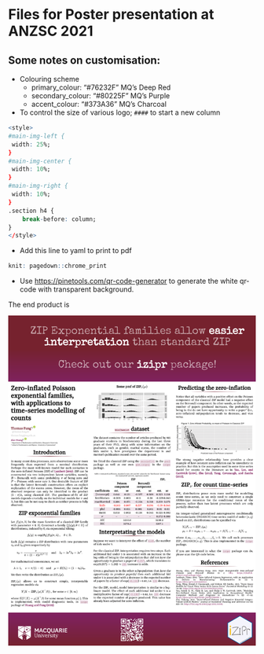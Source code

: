 
<!-- README.md is generated from README.Rmd. Please edit that file -->

# Files for Poster presentation at ANZSC 2021

## Some notes on customisation:

-   Colouring scheme
    -   primary\_colour: “\#76232F” MQ’s Deep Red
    -   secondary\_colour: “\#80225F” MQ’s Purple
    -   accent\_colour: “\#373A36” MQ’s Charcoal
-   To control the size of various logo; `####` to start a new column

``` r
<style>
#main-img-left {
 width: 25%;
}
#main-img-center {
 width: 10%;
}
#main-img-right {
 width: 10%;
}
.section h4 {
    break-before: column;
}
</style>
```

-   Add this line to yaml to print to pdf

``` r
knit: pagedown::chrome_print
```

-   Use <https://pinetools.com/qr-code-generator> to generate the white
    qr-code with transparent background.

The end product is

![](ID_216_Fung.png)
